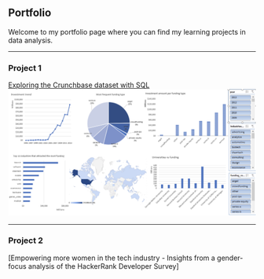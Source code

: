 ## Portfolio

Welcome to my portfolio page where you can find my learning projects in data analysis. 

---

### Project 1 

[Exploring the Crunchbase dataset with SQL](pages/crunchbase.md)
<img src="images/Dashboard2.png?raw=true"/>


---

### Project 2

[Empowering more women in the tech industry - Insights from a gender-focus analysis of the HackerRank Developer Survey]



